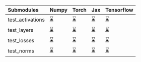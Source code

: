 | Submodules       | Numpy                                                                                                                           | Torch                                                                                                                           | Jax                                                                                                                             | Tensorflow                                                                                                                      |
|:-----------------|:--------------------------------------------------------------------------------------------------------------------------------|:--------------------------------------------------------------------------------------------------------------------------------|:--------------------------------------------------------------------------------------------------------------------------------|:--------------------------------------------------------------------------------------------------------------------------------|
| test_activations | <a href="https://github.com/unifyai/ivy/runs/7856056402?check_suite_focus=true" rel="noopener noreferrer" target="_blank">⌛</a> | <a href="https://github.com/unifyai/ivy/runs/7856056802?check_suite_focus=true" rel="noopener noreferrer" target="_blank">⌛</a> | <a href="https://github.com/unifyai/ivy/runs/7856057277?check_suite_focus=true" rel="noopener noreferrer" target="_blank">⌛</a> | <a href="https://github.com/unifyai/ivy/runs/7856057707?check_suite_focus=true" rel="noopener noreferrer" target="_blank">⌛</a> |
| test_layers      | <a href="https://github.com/unifyai/ivy/runs/7856056504?check_suite_focus=true" rel="noopener noreferrer" target="_blank">⌛</a> | <a href="https://github.com/unifyai/ivy/runs/7856056975?check_suite_focus=true" rel="noopener noreferrer" target="_blank">⌛</a> | <a href="https://github.com/unifyai/ivy/runs/7856057397?check_suite_focus=true" rel="noopener noreferrer" target="_blank">⌛</a> | <a href="https://github.com/unifyai/ivy/runs/7856057819?check_suite_focus=true" rel="noopener noreferrer" target="_blank">⌛</a> |
| test_losses      | <a href="https://github.com/unifyai/ivy/runs/7856056606?check_suite_focus=true" rel="noopener noreferrer" target="_blank">⌛</a> | <a href="https://github.com/unifyai/ivy/runs/7856057083?check_suite_focus=true" rel="noopener noreferrer" target="_blank">⌛</a> | <a href="https://github.com/unifyai/ivy/runs/7856057510?check_suite_focus=true" rel="noopener noreferrer" target="_blank">⌛</a> | <a href="https://github.com/unifyai/ivy/runs/7856057918?check_suite_focus=true" rel="noopener noreferrer" target="_blank">⌛</a> |
| test_norms       | <a href="https://github.com/unifyai/ivy/runs/7856056721?check_suite_focus=true" rel="noopener noreferrer" target="_blank">⌛</a> | <a href="https://github.com/unifyai/ivy/runs/7856057183?check_suite_focus=true" rel="noopener noreferrer" target="_blank">⌛</a> | <a href="https://github.com/unifyai/ivy/runs/7856057618?check_suite_focus=true" rel="noopener noreferrer" target="_blank">⌛</a> | <a href="https://github.com/unifyai/ivy/runs/7856058004?check_suite_focus=true" rel="noopener noreferrer" target="_blank">⌛</a> |